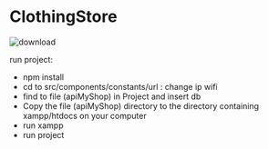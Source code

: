 # ClothingStore

![download](https://user-images.githubusercontent.com/59366928/101244902-bbe6df00-373b-11eb-8e36-ed748574f551.png)

run project:
- npm install
- cd to src/components/constants/url : change ip wifi
- find to file (apiMyShop) in Project and insert db 
- Copy the file (apiMyShop) directory to the directory containing xampp/htdocs on your computer 
- run xampp
- run project
